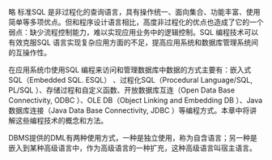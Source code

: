 略
标准SQL 是非过程化的查询语言，具有操作统一、面向集合、功能丰富、使用简单等多项优点。但和程序设计语言相比，高度非过程化的优点也造成了它的一个弱点：缺少流程控制能力，难以实现应用业务中的逻辑控制。SQL 编程技术可以有效克服SQL 语言实现复杂应用方面的不足，提高应用系统和数据库管理系统间的互操作性。

在应用系统巾使用SQL 编程来访问和管理数据库中数据的方式主要有：嵌入式SQL（Embedded SQL. ESQL） 、过程化SQL（Procedural Language/SQL, PL/SQL ）、存储过程和自定义函数、开放数据库互连（Open Data Base Connectivity, ODBC ）、OLE DB（Object
Linking and Embedding DB ）、Java 数据库连接（Java Data Base Connectivity, JDBC ）等编程方式。本章中将讲解这些编程技术的概念和方法。

DBMS提供的DML有两种使用方式，一种是独立使用，称为自含语言；另一种是嵌入到某种高级语言中，作为高级语言的一种扩充，这种高级语言叫宿主语言。